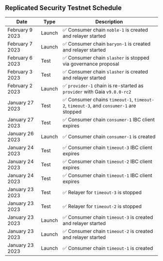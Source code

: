 ## Replicated Security Testnet Schedule

| Date            | Type   | Description                                                                           |
|-----------------|--------|---------------------------------------------------------------------------------------|
| February 9 2023 | Launch | ✅ Consumer chain `noble-1` is created and relayer started                              |
| February 7 2023 | Launch | ✅ Consumer chain `baryon-1` is created and relayer started                              |
| February 6 2023 | Test   | ✅ Consumer chain `slasher` is stopped via governance proposal                         |
| February 3 2023 | Test   | ✅ Consumer chain `slasher` is created and relayer started                             |
| February 2 2023 | Launch | ✅ `provider-1` chain is re-started as `provider` with Gaia `v9.0.0-rc2`               |
| January 27 2023 | Test   | ✅ Consumer chains `timeout-1`, `timeout-2`, `timeout-3`, and `consumer-1` are stopped |
| January 27 2023 | Test   | ✅ Consumer chain `consumer-1` IBC client expires                                      |
| January 26 2023 | Launch | ✅ Consumer chain `consumer-1` is created                                              |
| January 24 2023 | Test   | ✅ Consumer chain `timeout-3` IBC client expires                                       |
| January 24 2023 | Test   | ✅ Consumer chain `timeout-2` IBC client expires                                       |
| January 24 2023 | Test   | ✅ Consumer chain `timeout-1` IBC client expires                                       |
| January 23 2023 | Test   | ✅ Relayer for `timeout-3` is stopped                                                  |
| January 23 2023 | Test   | ✅ Relayer for `timeout-2` is stopped                                                  |
| January 23 2023 | Launch | ✅ Consumer chain `timeout-3` is created and relayer started                           |
| January 23 2023 | Launch | ✅ Consumer chain `timeout-2` is created and relayer started                           |
| January 23 2023 | Launch | ✅ Consumer chain `timeout-1` is created                                               |
